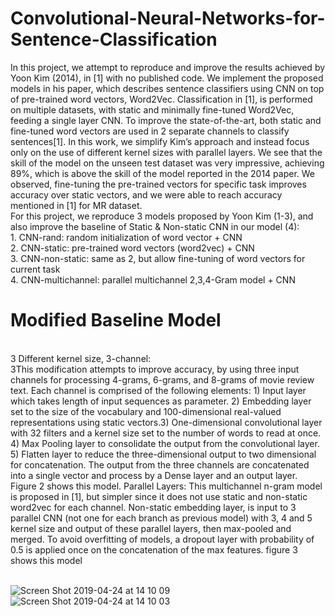 # Convolutional-Neural-Networks-for-Sentence-Classification
In this project, we attempt to reproduce and improve the results achieved by Yoon Kim (2014), in [1] with no published code. We implement the proposed models in his paper, which describes sentence classifiers using CNN on top of pre-trained word vectors, Word2Vec. Classification in [1], is performed on multiple datasets, with static and minimally fine-tuned Word2Vec, feeding a single layer CNN. To improve the state-of-the-art, both static and fine-tuned word vectors are used in 2 separate channels to classify sentences[1]. In this work, we simplify Kim’s approach and instead focus only on the use of different kernel sizes with parallel layers. We see that the skill of the model on the unseen test dataset was very impressive, achieving 89%, which is above the skill of the model reported in the 2014 paper. We observed, fine-tuning the pre-trained vectors for specific task improves accuracy over static vectors, and we were able to reach accuracy mentioned in [1] for MR dataset.
<br /> For this project, we reproduce 3 models proposed by Yoon Kim (1-3), and also improve the baseline of Static & Non-static CNN in our model (4):
<br />1. CNN-rand: random initialization of word vector + CNN
<br />2. CNN-static: pre-trained word vectors (word2vec) + CNN
<br />3. CNN-non-static: same as 2, but allow fine-tuning of word vectors for current task 
<br />4. CNN-multichannel: parallel multichannel 2,3,4-Gram model + CNN
# Modified Baseline Model
<br />3 Different kernel size, 3-channel: 
<br />3This modification attempts to improve accuracy, by using three input channels for processing 4-grams, 6-grams, and 8-grams of movie review text. Each channel is comprised of the following elements: 1) Input layer which takes length of input sequences as parameter. 2) Embedding layer set to the size of the vocabulary and 100-dimensional real-valued representations using static vectors.3) One-dimensional convolutional layer with 32 filters and a kernel size set to the number of words to read at once. 4) Max Pooling layer to consolidate the output from the convolutional layer. 5) Flatten layer to reduce the three-dimensional output to two dimensional for concatenation. The output from the three channels are concatenated into a single vector and process by a Dense layer and an output layer. Figure 2 shows this model.
Parallel Layers: This multichannel n-gram model is proposed in [1], but simpler since it does not use static and non-static word2vec for each channel. Non-static embedding layer, is input to 3 parallel CNN (not one for each branch as previous model) with 3, 4 and 5 kernel size and output of these parallel layers, then max-pooled and merged. To avoid overfitting of models, a dropout layer with probability of 0.5 is applied once on the concatenation of the max features. figure 3 shows this model

<br /> ![Screen Shot 2019-04-24 at 14 10 09](https://user-images.githubusercontent.com/35403990/56683946-aaeb7600-669c-11e9-9dba-27c601f71e64.png)
<br /> ![Screen Shot 2019-04-24 at 14 10 03](https://user-images.githubusercontent.com/35403990/56684250-5c8aa700-669d-11e9-8aa4-8ff94afb97d0.png)
